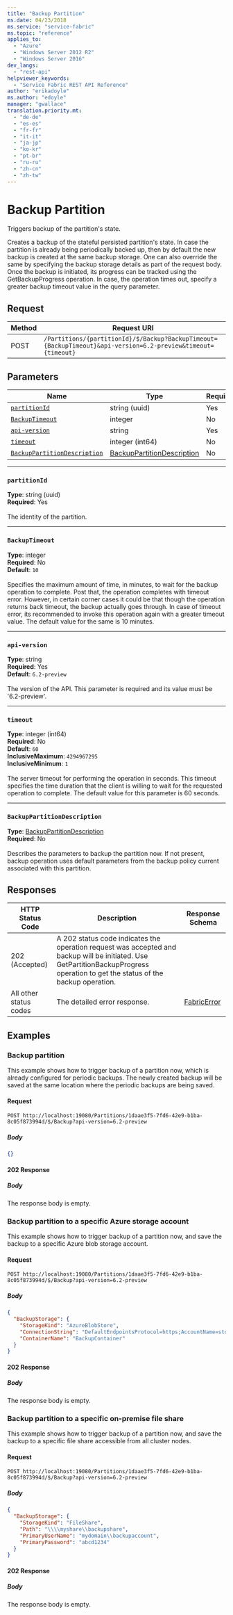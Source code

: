 ```yaml
---
title: "Backup Partition"
ms.date: 04/23/2018
ms.service: "service-fabric"
ms.topic: "reference"
applies_to: 
  - "Azure"
  - "Windows Server 2012 R2"
  - "Windows Server 2016"
dev_langs: 
  - "rest-api"
helpviewer_keywords: 
  - "Service Fabric REST API Reference"
author: "erikadoyle"
ms.author: "edoyle"
manager: "gwallace"
translation.priority.mt: 
  - "de-de"
  - "es-es"
  - "fr-fr"
  - "it-it"
  - "ja-jp"
  - "ko-kr"
  - "pt-br"
  - "ru-ru"
  - "zh-cn"
  - "zh-tw"
---
```

# Backup Partition
Triggers backup of the partition's state.

Creates a backup of the stateful persisted partition's state. In case the partition is already being periodically backed up, then by default the new backup is created at the same backup storage. One can also override the same by specifying the backup storage details as part of the request body. Once the backup is initiated, its progress can be tracked using the GetBackupProgress operation. 
In case, the operation times out, specify a greater backup timeout value in the query parameter.


## Request
| Method | Request URI |
| ------ | ----------- |
| POST | `/Partitions/{partitionId}/$/Backup?BackupTimeout={BackupTimeout}&api-version=6.2-preview&timeout={timeout}` |


## Parameters
| Name | Type | Required | Location |
| --- | --- | --- | --- |
| [`partitionId`](#partitionid) | string (uuid) | Yes | Path |
| [`BackupTimeout`](#backuptimeout) | integer | No | Query |
| [`api-version`](#api-version) | string | Yes | Query |
| [`timeout`](#timeout) | integer (int64) | No | Query |
| [`BackupPartitionDescription`](#backuppartitiondescription) | [BackupPartitionDescription](sfclient-v62-model-backuppartitiondescription.md) | No | Body |

____
### `partitionId`
__Type__: string (uuid) <br/>
__Required__: Yes<br/>
<br/>
The identity of the partition.

____
### `BackupTimeout`
__Type__: integer <br/>
__Required__: No<br/>
__Default__: `10` <br/>
<br/>
Specifies the maximum amount of time, in minutes, to wait for the backup operation to complete. Post that, the operation completes with timeout error. However, in certain corner cases it could be that though the operation returns back timeout, the backup actually goes through. In case of timeout error, its recommended to invoke this operation again with a greater timeout value. The default value for the same is 10 minutes.

____
### `api-version`
__Type__: string <br/>
__Required__: Yes<br/>
__Default__: `6.2-preview` <br/>
<br/>
The version of the API. This parameter is required and its value must be '6.2-preview'.


____
### `timeout`
__Type__: integer (int64) <br/>
__Required__: No<br/>
__Default__: `60` <br/>
__InclusiveMaximum__: `4294967295` <br/>
__InclusiveMinimum__: `1` <br/>
<br/>
The server timeout for performing the operation in seconds. This timeout specifies the time duration that the client is willing to wait for the requested operation to complete. The default value for this parameter is 60 seconds.

____
### `BackupPartitionDescription`
__Type__: [BackupPartitionDescription](sfclient-v62-model-backuppartitiondescription.md) <br/>
__Required__: No<br/>
<br/>
Describes the parameters to backup the partition now. If not present, backup operation uses default parameters from the backup policy current associated with this partition.

## Responses

| HTTP Status Code | Description | Response Schema |
| --- | --- | --- |
| 202 (Accepted) | A 202 status code indicates the operation request was accepted and backup will be initiated. Use GetPartitionBackupProgress operation to get the status of the backup operation.<br/> |  |
| All other status codes | The detailed error response.<br/> | [FabricError](sfclient-v62-model-fabricerror.md) |

## Examples

### Backup partition

This example shows how to trigger backup of a partition now, which is already configured for periodic backups. The newly created backup will be saved at the same location where the periodic backups are being saved.

#### Request
```
POST http://localhost:19080/Partitions/1daae3f5-7fd6-42e9-b1ba-8c05f873994d/$/Backup?api-version=6.2-preview
```

##### Body
```json
{}
```

#### 202 Response
##### Body
The response body is empty.
### Backup partition to a specific Azure storage account

This example shows how to trigger backup of a partition now, and save the backup to a specific Azure blob storage account.

#### Request
```
POST http://localhost:19080/Partitions/1daae3f5-7fd6-42e9-b1ba-8c05f873994d/$/Backup?api-version=6.2-preview
```

##### Body
```json
{
  "BackupStorage": {
    "StorageKind": "AzureBlobStore",
    "ConnectionString": "DefaultEndpointsProtocol=https;AccountName=storagesample;AccountKey=<PutYourAccountKeyHere>",
    "ContainerName": "BackupContainer"
  }
}
```

#### 202 Response
##### Body
The response body is empty.
### Backup partition to a specific on-premise file share

This example shows how to trigger backup of a partition now, and save the backup to a specific file share accessible from all cluster nodes.

#### Request
```
POST http://localhost:19080/Partitions/1daae3f5-7fd6-42e9-b1ba-8c05f873994d/$/Backup?api-version=6.2-preview
```

##### Body
```json
{
  "BackupStorage": {
    "StorageKind": "FileShare",
    "Path": "\\\\myshare\\backupshare",
    "PrimaryUserName": "mydomain\\backupaccount",
    "PrimaryPassword": "abcd1234"
  }
}
```

#### 202 Response
##### Body
The response body is empty.